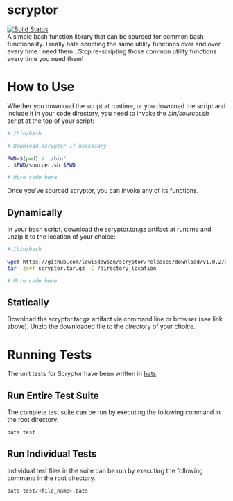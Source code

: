 # scryptor
[![Build Status](https://travis-ci.org/lewisdawson/scryptor.svg)](https://travis-ci.org/lewisdawson/scryptor)<br/>
A simple bash function library that can be sourced for common bash functionality. I really hate scripting the same utility functions over and over every time I need them...Stop re-scripting those common utility functions every time you need them!

# How to Use

Whether you download the script at runtime, or you download the script and include it in your code directory, you need to invoke the *bin/sourcer.sh* script at the top of your script:

```bash
#!/bin/bash

# Download scryptor if necessary

PWD=$(pwd)'/../bin'
. $PWD/sourcer.sh $PWD

# More code here
```

Once you've sourced scryptor, you can invoke any of its functions.

## Dynamically
In your bash script, download the scryptor.tar.gz artifact at runtime and unzip it to the location of your choice:

```bash
#!/bin/bash

wget https://github.com/lewisdawson/scryptor/releases/download/v1.0.2/scryptor.tar.gz
tar -zxvf scryptor.tar.gz -C /directory_location

# More code here
```

## Statically
Download the scryptor.tar.gz artifact via command line or browser (see link above). Unzip the downloaded file to the directory of your choice. 

# Running Tests

The unit tests for Scryptor have been written in [bats](https://github.com/sstephenson/bats).

## Run Entire Test Suite
The complete test suite can be run by executing the following command in the root directory.

```bash
bats test
```

## Run Individual Tests
Individual test files in the suite can be run by executing the following command in the root directory.
 
```bash
bats test/<file_name>.bats
```